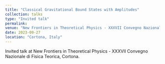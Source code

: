 ```yaml
---
title: "Classical Gravitational Bound States with Amplitudes"
collection: talks
type: "Invited talk"
permalink: 
venue: "New Frontiers in Theoretical Physics - XXXVII Convegno Nazionale di Fisica"
date: 2023-09-27
location: "Cortona, Italy"
---
```

Invited talk at New Frontiers in Theoretical Physics - XXXVII Convegno Nazionale di Fisica Teorica, Cortona.